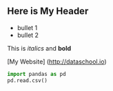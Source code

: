 ## Here is My Header
* bullet 1
* bullet 2

This is *italics* and **bold**

[My Website] (http://dataschool.io)

```python 
import pandas as pd
pd.read.csv()
```

